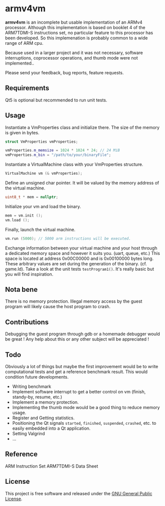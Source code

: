 armv4vm
=======

**armv4vm** is an incomplete but usable implementation of an ARMv4 processor. Although this implementation is based on booklet 4 of the ARM7TDMI-S instructions set, no particular feature to this processor has been developed. So this implemenation is probably common to a wide range of ARM cpu.

Because used in a larger project and it was not necessary, software interruptions, coprocessor operations, and thumb mode were not implemented..

Please send your feedback, bug reports, feature requests.

## Requirements

Qt5 is optional but recommended to run unit tests.

## Usage

Instantiate a VmProperties class and initialize there. The size of the memory is given in bytes.

```cpp
struct VmProperties vmProperties;

vmProperties.m_memsize = 1024 * 1024 * 24; // 24 MiB
vmProperties.m_bin = "/path/to/your/binaryFile";
```

Instantiate a VirtualMachine class with your VmProperties structure.

```cpp
VirtualMachine vm (& vmProperties);
```

Define an unsigned char pointer. It will be valued by the memory address of the virtual machine.

```cpp
uint8_t * mem = nullptr;
```

Initialize your vm and load the binary.

```cpp
mem = vm.init ();
vm.load ();
```

Finally, launch the virtual machine.

```cpp
vm.run (5000); // 5000 arm instructions will be executed.
```

Exchange information between your virtual machine and your host through a dedicated memory space and however it suits you. (uart, queue, etc.)
This space is located at address 0x00C00000 and is 0x00100000 bytes long. These arbitrary values are set during the generation of the binary. (cf. game.ld). Take a look at the unit tests `testProgram1()`. It's really basic but you will find inspiration.

## Nota bene

There is no memory protection. Illegal memory access by the guest program will likely cause the host program to crash.

## Contributions

Debugging the guest program through gdb or a homemade debugger would be great ! Any help about this or any other subject will be appreciated !

## Todo

Obviously a lot of things but maybe the first improvement would be to write computational tests and get a reference benchmark result. This would condition future developments.

- Writing benchmark
- Implement software interrupt to get a better control on vm (finish, standy-by, resume, etc.)
- Implement a memory protection.
- Implementing the thumb mode would be a good thing to reduce memory usage.
- Register and Getting statistics.
- Positioning the Qt signals `started`, `finished`, `suspended`, `crashed`, etc. to easily embedded into a Qt application.
- Setting Valgrind
- ...

## Reference

ARM Instruction Set ARM7TDMI-S Data Sheet

## License

This project is free software and released under
the [GNU General Public License][gpl].

 [gpl]: https://www.gnu.org/licenses/gpl-3.0.html
